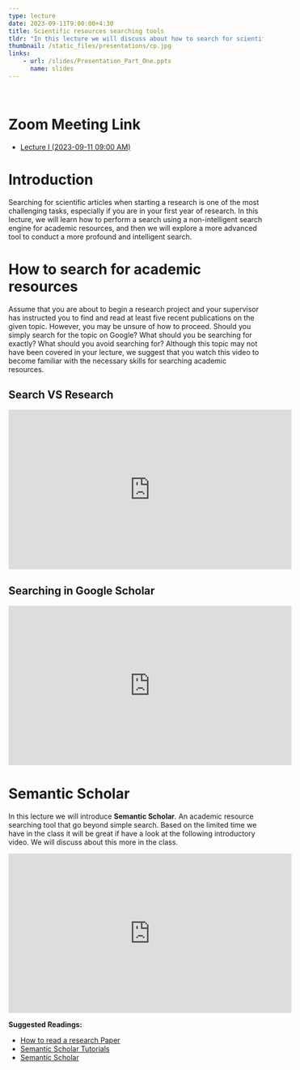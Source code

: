 ```yaml
---
type: lecture
date: 2023-09-11T9:00:00+4:30
title: Scientific resources searching tools
tldr: "In this lecture we will discuss about how to search for scientific resources."
thumbnail: /static_files/presentations/cp.jpg
links: 
    - url: /slides/Presentation_Part_One.pptx
      name: slides
---
```


<br/> 

# Zoom Meeting Link

- [Lecture I (2023-09-11 09:00 AM)](https://mcmaster.zoom.us/j/5561269267)

# Introduction

Searching for scientific articles when starting a research is one of the most challenging tasks, especially if you are in your first year of research. In this lecture, we will learn how to perform a search using a non-intelligent search engine for academic resources, and then we will explore a more advanced tool to conduct a more profound and intelligent search.

# How to search for academic resources

Assume that you are about to begin a research project and your supervisor has instructed you to find and read at least five recent publications on the given topic. However, you may be unsure of how to proceed. Should you simply search for the topic on Google? What should you be searching for exactly? What should you avoid searching for? Although this topic may not have been covered in your lecture, we suggest that you watch this video to become familiar with the necessary skills for searching academic resources.

## Search VS Research

<iframe width="560" height="315" src="https://www.youtube.com/embed/minZ0ABVqyk?si=c2_3SjlCxXH0T5aw" title="YouTube video player" frameborder="0" allow="accelerometer; autoplay; clipboard-write; encrypted-media; gyroscope; picture-in-picture; web-share" allowfullscreen></iframe>

## Searching in Google Scholar

<iframe width="560" height="315" src="https://www.youtube.com/embed/WsTPZItV3No?si=6WS8TBW2FUlIJYbR" title="YouTube video player" frameborder="0" allow="accelerometer; autoplay; clipboard-write; encrypted-media; gyroscope; picture-in-picture; web-share" allowfullscreen></iframe>


# Semantic Scholar

In this lecture we will introduce **Semantic Scholar**. An academic resource searching tool
that go beyond simple search. Based on the limited time we have in the class it will be great if
have a look at the following introductory video. We will discuss about this more in the class.

<iframe width="560" height="315" src="https://www.youtube.com/embed/U25ZhuokyG4?si=e8Fv5c9KfLljtQQY" title="YouTube video player" frameborder="0" allow="accelerometer; autoplay; clipboard-write; encrypted-media; gyroscope; picture-in-picture; web-share" allowfullscreen></iframe>

**Suggested Readings:**
- [How to read a research Paper](https://www.eecs.harvard.edu/~michaelm/postscripts/ReadPaper.pdf)
- [Semantic Scholar Tutorials](https://www.semanticscholar.org/product/tutorials)
- [Semantic Scholar](https://www.researchgate.net/publication/322459826_Semantic_Scholar)

